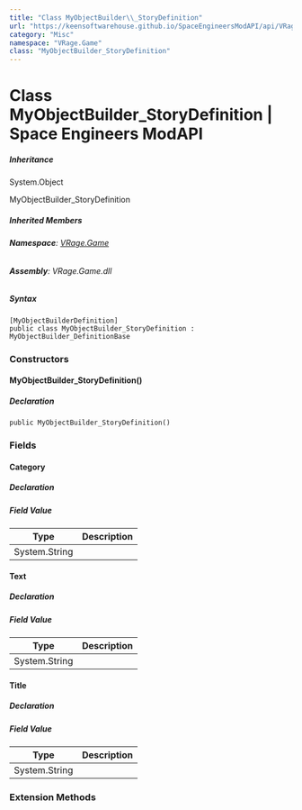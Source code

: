 ```yaml
---
title: "Class MyObjectBuilder\\_StoryDefinition"
url: "https://keensoftwarehouse.github.io/SpaceEngineersModAPI/api/VRage.Game.MyObjectBuilder_StoryDefinition.html"
category: "Misc"
namespace: "VRage.Game"
class: "MyObjectBuilder_StoryDefinition"
---
```


# Class MyObjectBuilder\_StoryDefinition | Space Engineers ModAPI

##### Inheritance

System.Object

MyObjectBuilder\_StoryDefinition

##### Inherited Members

###### **Namespace**: [VRage.Game](https://keensoftwarehouse.github.io/SpaceEngineersModAPI/api/VRage.Game.html)

###### **Assembly**: VRage.Game.dll

##### Syntax

```
[MyObjectBuilderDefinition]
public class MyObjectBuilder_StoryDefinition : MyObjectBuilder_DefinitionBase
```

### [](#constructors)Constructors

#### [](#VRage_Game_MyObjectBuilder_StoryDefinition__ctor)MyObjectBuilder\_StoryDefinition()

##### Declaration

```
public MyObjectBuilder_StoryDefinition()
```

### [](#fields)Fields

#### [](#VRage_Game_MyObjectBuilder_StoryDefinition_Category)Category

##### Declaration

##### Field Value

| Type | Description |
| --- | --- |
| System.String |     |

#### [](#VRage_Game_MyObjectBuilder_StoryDefinition_Text)Text

##### Declaration

##### Field Value

| Type | Description |
| --- | --- |
| System.String |     |

#### [](#VRage_Game_MyObjectBuilder_StoryDefinition_Title)Title

##### Declaration

##### Field Value

| Type | Description |
| --- | --- |
| System.String |     |

### [](#extensionmethods)Extension Methods